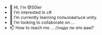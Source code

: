 - 👋 Hi, I’m @S0ler
- 👀 I’m interested in  c#
- 🌱 I’m currently learning  пользоваться unity.
- 💞️ I’m looking to collaborate on ...
- 📫 How to reach me ... //надо ли это вам?

<!---
S0ler/S0ler is a ✨ special ✨ repository because its `README.md` (this file) appears on your GitHub profile.
You can click the Preview link to take a look at your changes.
--->
